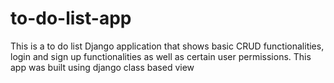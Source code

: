 # to-do-list-app

This is a to do list Django application
that shows basic CRUD functionalities,
login and sign up functionalities
as well as certain user permissions.
This app was built using django class based view

